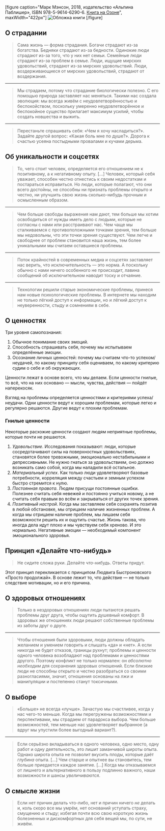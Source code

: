 [figure caption="Марк Мэнсон, 2018, издательство «Альпина Паблишер», <span class="nobr">ISBN 978-5-9614-6290-6</span>. [Книга на Озоне](https://www.ozon.ru/context/detail/id/141536702/?partner=andrew-r)", maxWidth="422px"]
  ![Обложка книги](cover.jpg)
[/figure]

## О страдании

> Сама жизнь — форма страдания. Богачи страдают из-за богатства. Бедняки страдают из-за бедности. Одинокие люди страдают из-за того, что у них нет семьи. Семейные люди страдают из-за проблем в семье. Люди, ищущие мирских удовольствий, страдают из-за мирских удовольствий. Люди, воздерживающиеся от мирских удовольствий, страдают от воздержания.

---

> Мы страдаем, потому что страдание биологически полезно. С его помощью природа заставляет нас меняться. Такими нас создала эволюция: мы всегда живём с неудовлетворённостью и беспокойством, поскольку умеренно неудовлетворённое и беспокойное существо прилагает максимум усилий, чтобы создать новшества и выжить.

---

> Перестаньте спрашивать себя: «Чем я хочу насладиться?». Задайте другой вопрос: «Какая боль мне по душе?». Дорога к счастью усеяна постыдными провалами и кучами дерьма.

## Об уникальности и соцсетях

> То, чего стоит человек, определяется его отношением не к позитивному, а к негативному опыту. [...] Человек, который себя уважает, способен честно отнестись к своим недостаткам и постараться исправиться. Но люди, которые полагают, что они всего достойны, не способны ни признать проблемы открыто и честно, ни улучшить свою жизнь сколько-нибудь прочным и осмысленным образом.

---

> Чем больше свободы выражения нам дают, тем больше мы хотим освободиться от нужды иметь дело с людьми, которые не согласны с нами или расстраивают нас. Чем чаще мы сталкиваемся с противоположными точками зрения, тем больше мы недовольны, что эти точки зрения существуют. Чем легче и свободнее от проблем становится наша жизнь, тем более уникальными мы считаем оставшиеся проблемы.

---

> Поток крайностей в современных медиа и соцсетях заставляет нас верить, что исключительность — это норма. А поскольку обычно с нами ничего особенного не происходит, лавина сообщений об исключительном наводит тоску и отчаяние.

---

> Технологии решили старые экономические проблемы, принеся нам новые психологические проблемы. В интернете мы находим не только лёгкий доступ к информации, но и лёгкий доступ к неуверенности, стыду и сомнениям в себе.

## О ценностях

Три уровня самопознания:

1. Обычное понимание своих эмоций.
2. Способность спрашивать себя, почему мы испытываем определённые эмоции.
3. Осознание личных ценностей: почему мы считаем что-то успехом/неудачей, по какому принципу себя оцениваем, по какому критерию судим о себе и об окружающих.

Ценности лежат в основе всего, что мы делаем. Если ценности гнилые, то всё, что на них основано — мысли, чувства, действия —  пойдёт наперекосяк.

Взгляд на проблемы определяется ценностями и критериями успеха/неудачи. Одни ценности ведут к хорошим проблемам, которые легко и регулярно решаются. Другие ведут к плохим проблемам.

### Гнилые ценности

Некоторые расхожие ценности создают людям неприятные проблемы, которые почти не решаются.

1. *Удовольствие*. Исследования показывают: люди, которые сосредотачивают силы на поверхностных удовольствиях, становятся более тревожными, эмоционально нестабильными и депрессивными. Не нужно гнаться за удовольствием, оно должно возникать само собой, когда мы наладили всё остальное.
2. *Материальный успех*. Как только люди удовлетворяют базовые потребности, корреляция между счастьем и земным успехом быстро стремится к нулю.
3. *Постоянная правота*. Людям присущи постоянные ошибки. Полезнее считать себя невежей и постоянно учиться новому, а не считать себя правым во всём и закрываться от других точек зрения.
4. *Позитивный настрой*. Когда мы заставляем себя сохранять позитив в любой обстановке, мы отрицаем наличие жизненных проблем. А когда мы отрицаем наличие проблем, мы лишаем себя возможности решить их и ощутить счастье. Жизнь такова, что иногда дела идут плохо и мы чувствуем себя хреново. И это нормально. Негативные эмоции — необходимый компонент эмоционального здоровья.

## Принцип «Делайте что-нибудь»

> Не сидите сложа руки. Делайте *что-нибудь*. Ответы придут.

Этот принцип перекликается с принципом Людвига Быстроновского «Просто продолжай». В основе лежит то, что действие — не только следствие мотивации, но и его причина.

## О здоровых отношениях

> Только в нездоровых отношениях люди пытаются решать проблемы друг друга, чтобы ощутить душевный комфорт. В здоровых же отношениях люди решают собственные проблемы из заботы друг о друге.

---

> Чтобы отношения были здоровыми, люди должны обладать желанием и умением говорить и слышать «да» и «нет». А если никогда не будет отказов, границы рухнут; проблемы и ценности одного человека возобладают над проблемами и ценностями другого. Поэтому конфликт не только нормален: он *абсолютно необходим* для сохранения здоровых отношений. Если близкие люди не способны открыто и честно разобраться со своими разногласиями, значит, отношения основаны на лжи и манипуляции и постепенно станут токсичными.

## О выборе

> «Больше» не всегда «лучше». Зачастую мы счастливее, когда у нас чего-то меньше. Когда мы перегружены возможностями и перспективами, мы страдаем от парадокса выбора. Чем больше возможностей, тем меньше нас удовлетворяет выбранное (а вдруг мы упустили более выгодный вариант?).

---

> Если серьёзно вкладываться в одного человека, одно место, одну работ и одну деятельность, это лишит заманчивой широты опыта. Однако широта опыта не позволит вкусить плоды, которые даёт *глубина* опыта. [...] Чем старше и опытнее вы становитесь, тем больше приедается каждое занятие. [...] Когда мы отказываемся от лишнего и альтернативного в пользу подлинно важного, наши возможности и шансы *увеличиваются*.

## О смысле жизни

> Если нет причин делать что-либо, нет и причин ничего *не* делать и, коль скоро все мы умрём, нет оснований уступать страху, смущению и стыду; избегая почти всю свою короткую жизнь болезненных и дискомфортных для себя вещей мы, по сути, не живём.
